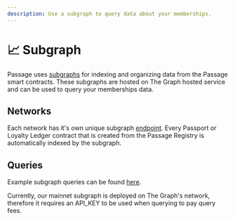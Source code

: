 ```yaml
---
description: Use a subgraph to query data about your memberships.
---
```


# 📈 Subgraph

Passage uses [subgraphs](https://thegraph.com/docs/en/about/introduction/#what-the-graph-is) for indexing and organizing data from the Passage smart contracts. These subgraphs are hosted on The Graph hosted service and can be used to query your memberships data.

## Networks

Each network has it's own unique subgraph [endpoint](SubgraphEndpoints2.md). Every Passport or Loyalty Ledger contract that is created from the Passage Registry is automatically indexed by the subgraph.

## Queries

Example subgraph queries can be found [here](SubgraphQueries.md). 

Currently, our mainnet subgraph is deployed on The Graph's network, therefore it requires an API_KEY to be used when querying to pay query fees.
